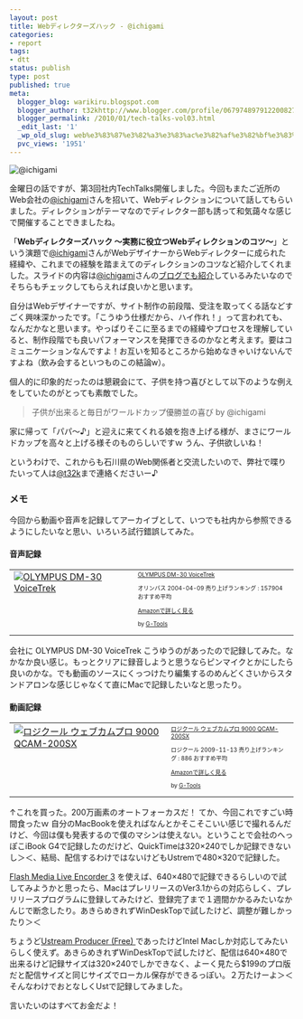 ```yaml
---
layout: post
title: Webディレクターズハック - @ichigami
categories:
- report
tags:
- dtt
status: publish
type: post
published: true
meta:
  blogger_blog: warikiru.blogspot.com
  blogger_author: t32khttp://www.blogger.com/profile/06797489791220082722noreply@blogger.com
  blogger_permalink: /2010/01/tech-talks-vol03.html
  _edit_last: '1'
  _wp_old_slug: web%e3%83%87%e3%82%a3%e3%83%ac%e3%82%af%e3%82%bf%e3%83%bc%e3%82%ba%e3%83%8f%e3%83%83%e3%82%af-ichigami
  pvc_views: '1951'
---
```

<img class="fig" src="http://lh5.ggpht.com/_1drnogi3vdg/S2ROxI1wooI/AAAAAAAAAxQ/SLS2qZciPHk/dtt03.jpg" alt="@ichigami" />

金曜日の話ですが、第3回社内TechTalks開催しました。今回もまたご近所のWeb会社の<a href="http://twitter.com/ichigami">@ichigami</a>さんを招いて、Webディレクションについて話してもらいました。ディレクションがテーマなのでディレクター部も誘って和気藹々な感じで開催することできましたね。

<a name="more"></a>「<strong>Webディレクターズハック ～実務に役立つWebディレクションのコツ～</strong>」という演題で<a href="http://twitter.com/ichigami">@ichigami</a>さんがWebデザイナーからWebディレクターに成られた経緯や、これまでの経験を踏まえてのディレクションのコツなど紹介してくれました。スライドの内容は<a href="http://twitter.com/ichigami">@ichigami</a>さんの<a href="http://d.hatena.ne.jp/icgm/">ブログでも紹介</a>しているみたいなのでそちらもチェックしてもらえれば良いかと思います。

自分はWebデザイナーですが、サイト制作の前段階、受注を取ってくる話などすごく興味深かったです。「こうゆう仕様だから、ハイ作れ！」って言われても、なんだかなと思います。やっぱりそこに至るまでの経緯やプロセスを理解していると、制作段階でも良いパフォーマンスを発揮できるのかなと考えます。要はコミュニケーションなんですよ！お互いを知るところから始めなきゃいけないんですよね（飲み会するといつものこの結論w）。

個人的に印象的だったのは懇親会にて、子供を持つ喜びとして以下のような例えをしていたのがとっても素敵でした。
<blockquote>子供が出来ると毎日がワールドカップ優勝並の喜び by @ichigami</blockquote>
家に帰って「パパ〜♪」と迎えに来てくれる娘を抱き上げる様が、まさにワールドカップを高々と上げる様そのものらしいですｗ うん、子供欲しいね！

というわけで、これからも石川県のWeb関係者と交流したいので、弊社で喋りたいって人は<a href="http://twitter.com/t32k">@t32k</a>まで連絡くださいー♪
<h3>メモ</h3>
今回から動画や音声を記録してアーカイブとして、いつでも社内から参照できるようにしたいなと思い、いろいろ試行錯誤してみた。
<h4>音声記録</h4>
<table border="0" cellpadding="5">
<tbody>
<tr>
<td valign="top"><a href="http://www.amazon.co.jp/exec/obidos/ASIN/B0001M4B5W/warikiru-22/ref=nosim/" target="_blank"><img src="http://ecx.images-amazon.com/images/I/41ZZFHCGNCL._SL160_.jpg" border="0" alt="OLYMPUS DM-30 VoiceTrek" /></a></td>
<td valign="top"><span style="font-size: x-small;"><a href="http://www.amazon.co.jp/%E3%82%AA%E3%83%AA%E3%83%B3%E3%83%91%E3%82%B9-DM-30-OLYMPUS-VoiceTrek/dp/B0001M4B5W%3FSubscriptionId%3D15SMZCTB9V8NGR2TW082%26tag%3Dwarikiru-22%26linkCode%3Dxm2%26camp%3D2025%26creative%3D165953%26creativeASIN%3DB0001M4B5W" target="_blank">OLYMPUS DM-30 VoiceTrek</a><img src="http://www.assoc-amazon.jp/e/ir?t=warikiru-22&amp;l=ur2&amp;o=9" border="0" alt="" width="1" height="1" />

オリンパス  2004-04-09
売り上げランキング : 157904
おすすめ平均  <img src="http://g-images.amazon.com/images/G/01/detail/stars-3-5.gif" alt="" />

<a href="http://www.amazon.co.jp/%E3%82%AA%E3%83%AA%E3%83%B3%E3%83%91%E3%82%B9-DM-30-OLYMPUS-VoiceTrek/dp/B0001M4B5W%3FSubscriptionId%3D15SMZCTB9V8NGR2TW082%26tag%3Dwarikiru-22%26linkCode%3Dxm2%26camp%3D2025%26creative%3D165953%26creativeASIN%3DB0001M4B5W" target="_blank">Amazonで詳しく見る</a>

</span><span style="font-size: x-small;">by <a href="http://www.goodpic.com/mt/aws/index.html">G-Tools</a></span></td>
</tr>
</tbody>
</table>
会社に OLYMPUS DM-30 VoiceTrek こうゆうのがあったので記録してみた。なかなか良い感じ。もっとクリアに録音しようと思うならピンマイクとかにしたら良いのかな。でも動画のソースにくっつけたり編集するのめんどくさいからスタンドアロンな感じじゃなくて直にMacで記録したいなと思ったり。
<h4>動画記録</h4>
<table border="0" cellpadding="5">
<tbody>
<tr>
<td valign="top"><a href="http://www.amazon.co.jp/exec/obidos/ASIN/B002U82KTO/warikiru-22/ref=nosim/" target="_blank"><img src="http://ecx.images-amazon.com/images/I/41vcCaqA-eL._SL160_.jpg" border="0" alt="ロジクール ウェブカムプロ 9000 QCAM-200SX" /></a></td>
<td valign="top"><span style="font-size: x-small;"><a href="http://www.amazon.co.jp/%E3%83%AD%E3%82%B8%E3%82%AF%E3%83%BC%E3%83%AB-QCAM-200SX-%E3%82%A6%E3%82%A7%E3%83%96%E3%82%AB%E3%83%A0%E3%83%97%E3%83%AD-9000/dp/B002U82KTO%3FSubscriptionId%3D15SMZCTB9V8NGR2TW082%26tag%3Dwarikiru-22%26linkCode%3Dxm2%26camp%3D2025%26creative%3D165953%26creativeASIN%3DB002U82KTO" target="_blank">ロジクール ウェブカムプロ 9000 QCAM-200SX</a><img src="http://www.assoc-amazon.jp/e/ir?t=warikiru-22&amp;l=ur2&amp;o=9" border="0" alt="" width="1" height="1" />

ロジクール  2009-11-13
売り上げランキング : 886
おすすめ平均  <img src="http://g-images.amazon.com/images/G/01/detail/stars-4-0.gif" alt="" />

<a href="http://www.amazon.co.jp/%E3%83%AD%E3%82%B8%E3%82%AF%E3%83%BC%E3%83%AB-QCAM-200SX-%E3%82%A6%E3%82%A7%E3%83%96%E3%82%AB%E3%83%A0%E3%83%97%E3%83%AD-9000/dp/B002U82KTO%3FSubscriptionId%3D15SMZCTB9V8NGR2TW082%26tag%3Dwarikiru-22%26linkCode%3Dxm2%26camp%3D2025%26creative%3D165953%26creativeASIN%3DB002U82KTO" target="_blank">Amazonで詳しく見る</a>

</span><span style="font-size: x-small;">by <a href="http://www.goodpic.com/mt/aws/index.html">G-Tools</a></span></td>
</tr>
</tbody>
</table>
↑これを買った。200万画素のオートフォーカスだ！ てか、今回これですごい時間食ったｗ 自分のMacBookを使えればなんとかそこそこいい感じで撮れるんだけど、今回は僕も発表するので僕のマシンは使えない。ということで会社のへっぽこiBook G4で記録したのだけど、QuickTimeは320×240でしか記録できないし＞＜、結局、配信するわけではないけどもUstremで480×320で記録した。

<a href="https://www.adobe.com/jp/products/flashmediaserver/flashmediaencoder/">Flash Media Live Encorder 3</a> を使えば、640×480で記録できるらしいので試してみようかと思ったら、MacはプレリリースのVer3.1からの対応らしく、プレリリースプログラムに登録してみたけど、登録完了まで１週間かかるみたいなかんじで断念したり。あきらめきれずWinDeskTopで試したけど、調整が難しかったり＞＜

ちょうど<a href="http://www.ustream.tv/producer">Ustream Producer (Free) </a>であったけどIntel Macしか対応してみたいらしく使えず。あきらめきれずWinDeskTopで試したけど、配信は640×480で出来るけど記録サイズは320×240でしかできなく、よーく見たら$199のプロ版だと配信サイズと同じサイズでローカル保存ができるっぽい。２万たけーよ＞＜そんなわけでおとなしくUstで記録してみました。

言いたいのはすべてお金だよ！
